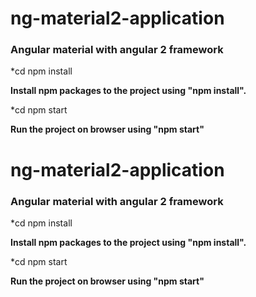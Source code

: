 # ng-material2-application
### Angular material with angular 2 framework

*cd npm install

**Install npm packages to the project using "npm install".**


*cd npm start

**Run the project on browser using "npm start"**

# ng-material2-application
### Angular material with angular 2 framework

*cd npm install

**Install npm packages to the project using "npm install".**


*cd npm start

**Run the project on browser using "npm start"**
